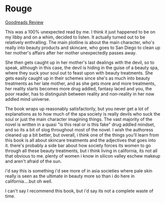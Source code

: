 # Rouge
[Goodreads Review](https://www.goodreads.com/review/show/5917831848)

This was a 100% unexpected read by me. I think it just happened to be on my libby and on a whim, decided to listen. It actually turned out to be relatively enthralling. The main plotline is about the main character, who's really into beauty products and skincare, who goes to San Diego to clean up her mother's affairs after her mother unexpectedly passes away.

She then gets caught up in her mother's last dealings with the devil, so to speak, although in this case, the devil is hiding in the guise of a beauty spa, where they suck your soul out to feast upon with beauty treatments. She gets easily caught up in their schemes since she's as much into beauty treatments as her late mother, and as she gets more and more treatments, her reality starts becomes more drug addled, fantasy laced and you, the poor reader, has to distinguish between reality and non-reality in her now addled mind universe.

The book wraps up reasonably satisfactorily, but you never get a lot of explanations as to how much of the spa society is really devils who suck the soul or just the main character imagining things. The vast majority of the novel is written in a quasi "is this real or is this fake" drug addled mindset, and so its a bit of slog throughout most of the novel. I wish the authoress cleaned up a bit better, but overall, i think one of the things you'll learn from this book is all about skincare treatments and the adjectives that goes into it. there's probably a side bar about how society forces its women to go through all these beauty treatments, but i think living in california, its not all that obvious to me. plenty of women i know in silicon valley eschew makeup and aren't afraid of the sun.

i'd say this is something i'd see more of in asia societies where pale skin really is seen as the ultimate in beauty more so than i do here in california....but oh well.

I can't say I recommend this book, but i'd say its not a complete waste of time.